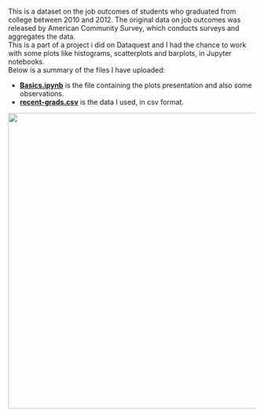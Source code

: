 This is a dataset on the job outcomes of students who graduated from college between 2010 and 2012. The original data on job outcomes was released by American
Community Survey, which conducts surveys and aggregates the data.\
This is a part of a project i did on Dataquest and I had the chance to work with some plots like histograms, scatterplots and barplots, in Jupyter notebooks.\
Below is a summary of the files I have uploaded:
- [**Basics.ipynb**](https://github.com/AngelosTheodorakis/Data_Analysis_Projects/blob/master/Visualizing%20Earnings%20Based%20On%20College%20Majors/Basics.ipynb) is the file containing the plots presentation and also some observations.
- [**recent-grads.csv**](https://github.com/AngelosTheodorakis/Data_Analysis_Projects/blob/master/Visualizing%20Earnings%20Based%20On%20College%20Majors/recent-grads.csv) is the data I used, in csv format.

<img src="https://github.com/AngelosTheodorakis/Data_Analysis_Projects/blob/master/images/image_scatter.png" width="700" height="600" />
